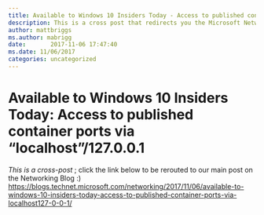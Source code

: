 ```yaml
---
title: Available to Windows 10 Insiders Today - Access to published container ports via “localhost”/127.0.0.1
description: This is a cross post that redirects you the Microsoft Networking Blog.
author: mattbriggs
ms.author: mabrigg
date:       2017-11-06 17:47:40
ms.date: 11/06/2017
categories: uncategorized
---
```

# Available to Windows 10 Insiders Today: Access to published container ports via “localhost”/127.0.0.1

_This is a cross-post_ ; click the link below to be rerouted to our main post on the Networking Blog :) https://blogs.technet.microsoft.com/networking/2017/11/06/available-to-windows-10-insiders-today-access-to-published-container-ports-via-localhost127-0-0-1/ 
